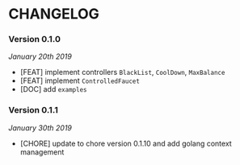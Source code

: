 # CHANGELOG

### Version 0.1.0

*January 20th 2019*

- [FEAT] implement controllers ``BlackList``, ``CoolDown``, ``MaxBalance``
- [FEAT] implement ``ControlledFaucet``
- [DOC] add ``examples``

### Version 0.1.1

*January 30th 2019*

- [CHORE] update to chore version 0.1.10 and add golang context management